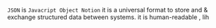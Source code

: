 `JSON`  is `Javacript Object Notion`
it is a universal format to store and & exchange structured data between systems.
it is human-readable , lih
